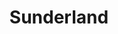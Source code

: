 ---
title: 'Sunderland'
altTitle: 'Cafes in Sunderland'
url: '/locations/sunderland/'
type: 'location'
id: 'sunderland'
geolocation:
  lat: 54.9783
  long: 1.6178
population: null
area: null
history: null
landmarks: null
climate: null
economy: null
images:
  thumbnail:
    src: '/images/locations/fallback.jpeg'
    alt: 'An image showcasing My Page.'
    width: 400
    height: 300
head:
  title: 'Cafes in Sunderland : Explore Cafes and Coffee Blends Across Tyne & Wear'
  meta:
    - name: 'keywords'
      content: 'cafe finder, coffee shop locator, cafe reviews, cafe events, cafe news, speciality coffee, cafe blog, coffee culture'
    - name: 'robots'
      content: 'index, follow'
    - name: 'author'
      content: 'Chris Prusakiewicz with ChatGPT'
    - name: 'copyright'
      content: '© 2023 The Coffee Detectives'
---